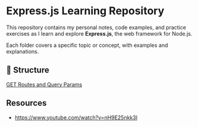 # Express.js Learning Repository

This repository contains my personal notes, code examples, and practice exercises as I learn and explore **Express.js**, the web framework for Node.js.

Each folder covers a specific topic or concept, with examples and explanations.


## 📁 Structure
[GET Routes and Query Params](/01-get-routes-query-params/)

## Resources
- https://www.youtube.com/watch?v=nH9E25nkk3I